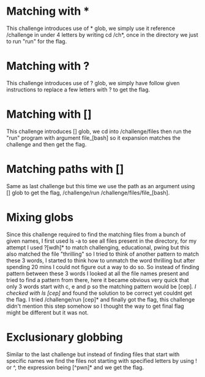 # Matching with *
This challenge introduces use of * glob, we simply use it reference /challenge in under 4 letters by writing cd /ch*, once in the directory we just to run "run" for the flag.
# Matching with ?
This challenge introduces use of ? glob, we simply have follow given instructions to replace a few letters with ? to get the flag.
# Matching with []
This challenge introduces [] glob, we cd into /challenge/files then run the "run" program with argument file_[bash] so it expansion matches the challenge and then get the flag.
# Matching paths with []
Same as last challenge but this time we use the path as an argument using [] glob to get the flag, /challenge/run /challenge/files/file_[bash].
# Mixing globs
Since this challenge required to find the matching files from a bunch of given names, I first used ls -a to see all files present in the directory, for my attempt I used ?[wdh]* to match challenging, educational, pwing but this also matched the file "thrilling" so I tried to think of another pattern to match these 3 words, I started to think how to unmatch the word thrilling but after spending 20 mins I could not figure out a way to do so. So instead of finding pattern between these 3 words I looked at all the file names present and tried to find a pattern from there, here it became obvious very quick that only 3 words start with c, e and p so the matching pattern would be [cep]*. I checked with ls [cep]* and found the solution to be correct yet couldnt get the flag. I tried /challenge/run [cep]* and finally got the flag, this challenge didn't mention this step somehow so I thought the way to get final flag might be different but it was not.
# Exclusionary globbing
Similar to the last challenge but instead of finding files that start with specific names we find the files not starting with specified letters by using ! or ^, the expression being [^pwn]* and we get the flag.